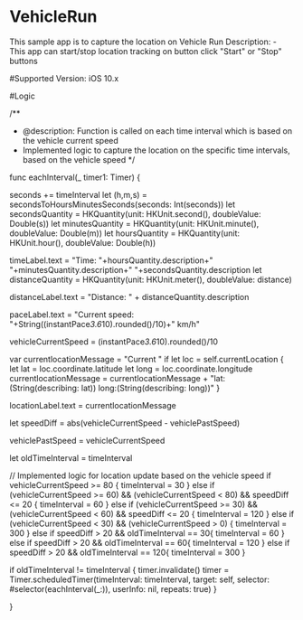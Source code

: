 # VehicleRun
This sample app is to capture the location on Vehicle Run
Description: - This app can start/stop location tracking on button click "Start" or "Stop" buttons


#Supported Version: iOS 10.x


#Logic

/**
* @description: Function is called on each time interval which is based on the vehicle current speed
* Implemented logic to capture the location on the specific time intervals, based on the vehicle speed
*/


func eachInterval(_ timer1: Timer) {

seconds += timeInterval
let (h,m,s) = secondsToHoursMinutesSeconds(seconds: Int(seconds))
let secondsQuantity = HKQuantity(unit: HKUnit.second(), doubleValue: Double(s))
let minutesQuantity = HKQuantity(unit: HKUnit.minute(), doubleValue: Double(m))
let hoursQuantity = HKQuantity(unit: HKUnit.hour(), doubleValue: Double(h))


timeLabel.text = "Time: "+hoursQuantity.description+" "+minutesQuantity.description+" "+secondsQuantity.description
let distanceQuantity = HKQuantity(unit: HKUnit.meter(), doubleValue: distance)

distanceLabel.text = "Distance: " + distanceQuantity.description

paceLabel.text = "Current speed: "+String((instantPace*3.6*10).rounded()/10)+" km/h"

vehicleCurrentSpeed = (instantPace*3.6*10).rounded()/10

var currentlocationMessage = "Current "
if let loc = self.currentLocation {
let lat = loc.coordinate.latitude
let long = loc.coordinate.longitude
currentlocationMessage = currentlocationMessage + "lat: \(String(describing: lat))   long:\(String(describing: long))"
}

locationLabel.text = currentlocationMessage

let speedDiff = abs(vehicleCurrentSpeed - vehiclePastSpeed)

vehiclePastSpeed = vehicleCurrentSpeed

let oldTimeInterval = timeInterval

// Implemented logic for location update based on the vehicle speed
if vehicleCurrentSpeed >= 80 {
timeInterval = 30
}
else if (vehicleCurrentSpeed >= 60) && (vehicleCurrentSpeed < 80) && speedDiff <= 20 {
timeInterval = 60
}
else if (vehicleCurrentSpeed >= 30) && (vehicleCurrentSpeed < 60) && speedDiff <= 20 {
timeInterval = 120
}
else if (vehicleCurrentSpeed < 30) && (vehicleCurrentSpeed > 0) {
timeInterval = 300
}
else if speedDiff > 20  && oldTimeInterval == 30{
timeInterval = 60
}
else if speedDiff > 20  && oldTimeInterval == 60{
timeInterval = 120
}
else if speedDiff > 20  && oldTimeInterval == 120{
timeInterval = 300
}


if oldTimeInterval != timeInterval {
timer.invalidate()
timer = Timer.scheduledTimer(timeInterval: timeInterval,
target: self,
selector: #selector(eachInterval(_:)),
userInfo: nil,
repeats: true)
}

}
